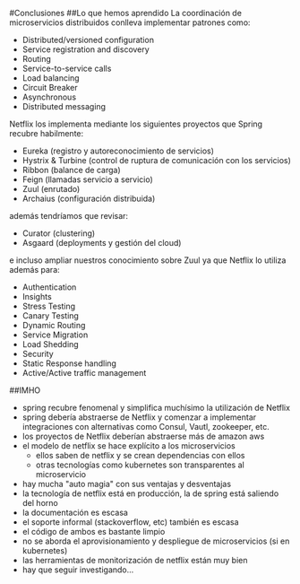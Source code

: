 #Conclusiones
##Lo que hemos aprendido
La coordinación de microservicios distribuidos conlleva implementar patrones como:
* Distributed/versioned configuration
* Service registration and discovery
* Routing
* Service-to-service calls
* Load balancing
* Circuit Breaker
* Asynchronous
* Distributed messaging

Netflix los implementa mediante los siguientes proyectos que Spring recubre habilmente:
* Eureka (registro y autoreconocimiento de servicios)
* Hystrix & Turbine (control de ruptura de comunicación con los servicios)
* Ribbon (balance de carga)
* Feign (llamadas servicio a servicio)
* Zuul (enrutado)
* Archaius (configuración distribuida)

además tendríamos que revisar:

* Curator (clustering)
* Asgaard (deployments y gestión del cloud)

e incluso ampliar nuestros conocimiento sobre Zuul ya que Netflix lo utiliza además para:
* Authentication
* Insights
* Stress Testing
* Canary Testing
* Dynamic Routing
* Service Migration
* Load Shedding
* Security
* Static Response handling
* Active/Active traffic management

##IMHO
* spring recubre fenomenal y simplifica muchísimo la utilización de Netflix
* spring debería abstraerse de Netflix y comenzar a implementar integraciones con alternativas como Consul, Vautl, zookeeper, etc.
* los proyectos de Netflix deberían abstraerse más de amazon aws
* el modelo de netflix se hace explícito a los microservicios
    * ellos saben de netflix y se crean dependencias con ellos
    * otras tecnologías como kubernetes son transparentes al microservicio
* hay mucha "auto magia" con sus ventajas y desventajas
* la tecnología de netflix está en producción, la de spring está saliendo del horno
 * la documentación es escasa
 * el soporte informal (stackoverflow, etc) también es escasa
 * el código de ambos es bastante limpio
* no se aborda el aprovisionamiento y despliegue de microservicios (si en kubernetes)
* las herramientas de monitorización de netflix están muy bien
* hay que seguir investigando...